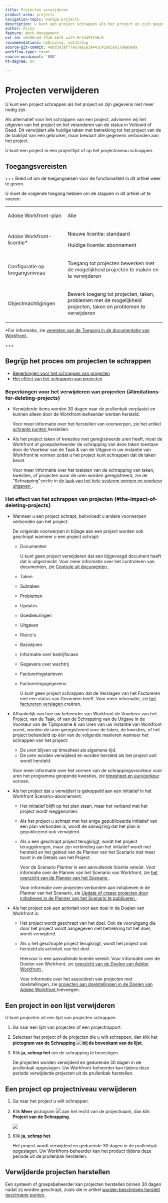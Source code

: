 ```yaml
---
title: Projecten verwijderen
product-area: projects
navigation-topic: manage-projects
description: U kunt een project schrappen als het project en zijn gegevens niet meer nodig zijn. Als alternatief voor het schrappen van een project, adviseren wij het uitgeven van het project en het veranderen van de status in Voltooid of Dead. Dit verwijdert alle huidige taken met betrekking tot het project van de de taaklijst van een gebruiker, maar bewaart alle gegevens verbonden aan het project.
author: Alina
feature: Work Management
exl-id: a0e80c4d-29a8-4bf8-aa19-0c2d493236c6
recommendations: noDisplay, noCatalog
source-git-commit: 49bd393af77a67aa1e3a443c4189569178e99ada
workflow-type: tm+mt
source-wordcount: '888'
ht-degree: 0%

---
```


# Projecten verwijderen

<!--Audited: 07/2024-->

U kunt een project schrappen als het project en zijn gegevens niet meer nodig zijn.

Als alternatief voor het schrappen van een project, adviseren wij het uitgeven van het project en het veranderen van de status in Voltooid of Dead. Dit verwijdert alle huidige taken met betrekking tot het project van de de taaklijst van een gebruiker, maar bewaart alle gegevens verbonden aan het project.

U kunt een project in een projectlijst of op het projectniveau schrappen.

## Toegangsvereisten

+++ Breid uit om de toegangseisen voor de functionaliteit in dit artikel weer te geven.

U moet de volgende toegang hebben om de stappen in dit artikel uit te voeren:

<table style="table-layout:auto"> 
 <col> 
 <col> 
 <tbody> 
  <tr> 
   <td> <p>Adobe Workfront-plan</p> </td> 
   <td>Alle</td> 
  </tr> 
  <tr> 
   <td> <p>Adobe Workfront-licentie*</p> </td> 
   <td> <p>Nieuwe licentie: standaard </p>
   <p>Huidige licentie: abonnement </p> 
   </td> 
  </tr> 
  <tr data-mc-conditions=""> 
   <td>Configuratie op toegangsniveau</td> 
   <td> <p>Toegang tot projecten bewerken met de mogelijkheid projecten te maken en te verwijderen</p> </td> 
  </tr> 
  <tr data-mc-conditions=""> 
   <td> <p>Objectmachtigingen </p> </td> 
   <td> <p>Bewerk toegang tot projecten, taken, problemen met de mogelijkheid projecten, taken en problemen te verwijderen</p> </td> 
  </tr> 
 </tbody> 
</table>

*For informatie, zie [ vereisten van de Toegang in de documentatie van Workfront ](/help/quicksilver/administration-and-setup/add-users/access-levels-and-object-permissions/access-level-requirements-in-documentation.md).

+++

## Begrijp het proces om projecten te schrappen

* [ Beperkingen voor het schrappen van projecten ](#limitations-for-deleting-projects)
* [Het effect van het schrappen van projecten](#the-impact-of-deleting-projects)

### Beperkingen voor het verwijderen van projecten  {#limitations-for-deleting-projects}

* Verwijderde items worden 30 dagen naar de prullenbak verplaatst en kunnen alleen door de Workfront-beheerder worden hersteld.

  Voor meer informatie over het herstellen van voorwerpen, zie het artikel [ schrapte punten ](../../../administration-and-setup/manage-workfront/manage-deleted-items/restore-deleted-items.md) herstellen.

* Als het project taken of kwesties met geregistreerde uren heeft, moet de Workfront of groepsbeheerder de schrapping van deze taken toestaan door de Voorkeur van de Taak &amp; van de Uitgave in uw instantie van Workfront te vormen zodat u het project kunt schrappen dat de taken bevat.

  Voor meer informatie over het toelaten van de schrapping van taken, kwesties, of projecten waar de uren worden geregistreerd, zie de &quot;Schrapping&quot;sectie in [ de taak van het hele systeem vormen en voorkeur uitgeven ](../../../administration-and-setup/set-up-workfront/configure-system-defaults/set-task-issue-preferences.md).

  <!--
  <p data-mc-conditions="QuicksilverOrClassic.Quicksilver,QuicksilverOrClassic.Draft mode">(NOTE: this bullet stays in NWE only forever)</p>
  -->

### Het effect van het schrappen van projecten {#the-impact-of-deleting-projects}

* Wanneer u een project schrapt, beïnvloedt u andere voorwerpen verbonden aan het project.

  De volgende voorwerpen in bijlage aan een project worden ook geschrapt wanneer u een project schrapt:

   * Documenten

     U kunt geen project verwijderen dat een bijgevoegd document heeft dat is uitgecheckt. Voor meer informatie over het controleren van documenten, zie [ Controle uit documenten ](../../../documents/managing-documents/check-out-documents.md).

   * Taken
   * Subtaken
   * Problemen
   * Updates
   * Goedkeuringen
   * Uitgaven
   * Risico&#39;s
   * Basislijnen
   * Informatie over bedrijfscase
   * Gegevens over wachtrij
   * Factureringstarieven
   * Factureringsgegevens

     U kunt geen project schrappen dat de Verslagen van het Factureren met een status van Gevonden heeft. Voor meer informatie, zie [ het factureren verslagen ](../../projects/project-finances/create-billing-records.md) creëren.

* Afhankelijk van hoe uw beheerder van Workfront de Voorkeur van het Project, van de Taak, of van de Schrapping van de Uitgave in de Voorkeur van de Tijdopname &amp; van Uren van uw instantie van Workfront vormt, worden de uren geregistreerd voor de taken, de kwesties, of het project behandeld op één van de volgende manieren wanneer het schrappen van het project:

   * De uren blijven op timesheet als algemene tijd.
   * De uren worden verwijderd en worden hersteld als het project ooit wordt hersteld.

  Voor meer informatie over het vormen van de schrappingsvoorkeur voor uren het programma geopende kwesties, zie [ timesheet en uurvoorkeur ](../../../administration-and-setup/set-up-workfront/configure-timesheets-schedules/timesheet-and-hour-preferences.md) vormen.

* Als het project dat u verwijdert is gekoppeld aan een initiatief in het Workfront Scenario-abonnement:

   * Het initiatief blijft op het plan staan, maar het verband met het project wordt weggenomen.
   * Als het project u schrapt met het enige gepubliceerde initiatief van een plan verbonden is, wordt de aanwijzing dat het plan is gepubliceerd ook verwijderd.
   * Als u een geschrapt project terugkrijgt, wordt het project teruggekregen, maar zijn verbinding aan het initiatief wordt niet hersteld en het gebied van de Planner van het Scenario niet meer toont in de Details van het Project.

     Voor de Scenario Planner is een aanvullende licentie vereist. Voor informatie over de Planner van het Scenario van Workfront, zie [ het overzicht van de Planner van het Scenario ](../../../scenario-planner/scenario-planner-overview.md).

     Voor informatie over projecten verbonden aan initiatieven in de Planner van het Scenario, zie [ Update of creeer projecten door initiatieven in de Planner van het Scenario te publiceren ](../../../scenario-planner/publish-scenarios-update-projects.md).

* Als het project ook een activiteit voor een doel in de Doelen van Workfront is:

   * Het project wordt geschrapt van het doel. Ook de vooruitgang die door het project wordt aangegeven met betrekking tot het doel, wordt verwijderd.

   * Als u het geschrapte project terugkrijgt, wordt het project ook hersteld als activiteit van het doel.

     Hiervoor is een aanvullende licentie vereist. Voor informatie over de Doelen van Workfront, zie [ overzicht van de Doelen van Adobe Workfront ](../../../workfront-goals/goal-management/wf-goals-overview.md).

     Voor informatie over het associëren van projecten met doelstellingen, zie [ projecten aan doelstellingen in de Doelen van Adobe Workfront ](../../../workfront-goals/results-and-activities/connect-projects-to-goals-overview.md) toevoegen.

## Een project in een lijst verwijderen

U kunt projecten uit een lijst van projecten schrappen.

1. Ga naar een lijst van projecten of een projectrapport.
1. Selecteer het project of de projecten die u wilt schrappen, dan klik het **pictogram van de Schrapping ![](assets/delete-icon.png) bij de bovenkant van de lijst.**

1. Klik **ja, schrap het** om de schrapping te bevestigen.

   De projecten worden verwijderd en gedurende 30 dagen in de prullenbak opgeslagen. Uw Workfront-beheerder kan tijdens deze periode verwijderde projecten uit de prullenbak herstellen.

## Een project op projectniveau verwijderen

1. Ga naar het project u wilt schrappen.
1. Klik **Meer** pictogram ![](assets/qs-more-menu.png) aan het recht van de projectnaam, dan klik **Project van de Schrapping**.

   ![](assets/more-icon-expanded-delete-project-highlighted.png)

1. Klik **ja, schrap het**.

   Het project wordt verwijderd en gedurende 30 dagen in de prullenbak opgeslagen. Uw Workfront-beheerder kan het product tijdens deze periode uit de prullenbak herstellen.

## Verwijderde projecten herstellen

Een systeem of groepsbeheerder kan projecten herstellen binnen 30 dagen nadat zij worden geschrapt, zoals die in artikel [ worden beschreven herstelt geschrapte punten ](../../../administration-and-setup/manage-workfront/manage-deleted-items/restore-deleted-items.md).
